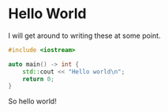 # Hello World

I will get around to writing these at some point.

```c++
#include <iostream>

auto main() -> int {
    std::cout << "Hello world\n";
    return 0;
}
```

So hello world!
